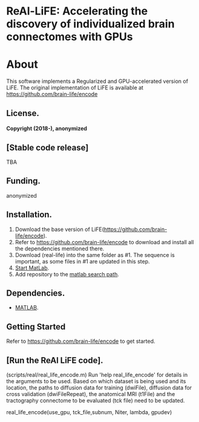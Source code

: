 # ReAl-LiFE: Accelerating the discovery of individualized brain connectomes with GPUs

# About
This software implements a Regularized and GPU-accelerated version of LiFE. The original implementation of LiFE is available at https://github.com/brain-life/encode

## License.
#### Copyright (2018-), anonymized
 
## [Stable code release]
TBA

## Funding.
anonymized

## Installation.
1. Download the base version of LiFE(https://github.com/brain-life/encode).
2. Refer to https://github.com/brain-life/encode to download and install all the dependencies mentioned there.
2. Download (real-life) into the same folder as #1. The sequence is important, as some files in #1 are updated in this step.
2. [Start MatLab](http://www.mathworks.com/help/matlab/startup-and-shutdown.html).
3. Add repository to the [matlab search path](http://www.mathworks.com/help/matlab/ref/addpath.html).

## Dependencies.
* [MATLAB](http://www.mathworks.com/products/matlab/).

## Getting Started

Refer to https://github.com/brain-life/encode to get started.


## [Run the ReAl LiFE code].
(scripts/real/real\_life\_encode.m)
Run 'help real\_life\_encode' for details in the arguments to be used.
Based on which dataset is being used and its location, the paths to diffusion data for training (dwiFile), diffusion data for cross validation (dwiFileRepeat), the anatomical MRI (t1File) and the tractography connectome to be evaluated (tck file) need to be updated.

real\_life\_encode(use\_gpu, tck\_file,subnum, Niter, lambda, gpudev)


